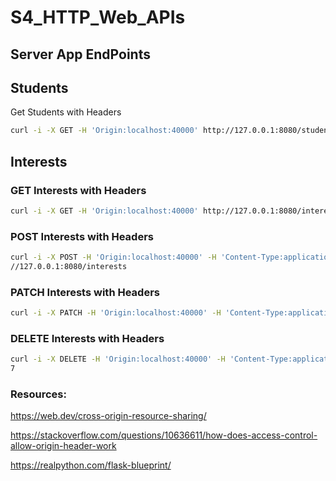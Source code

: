 # S4_HTTP_Web_APIs
## Server App EndPoints
## Students
Get Students with Headers
```bash
curl -i -X GET -H 'Origin:localhost:40000' http://127.0.0.1:8080/students
```
## Interests
### GET Interests with Headers
```bash
curl -i -X GET -H 'Origin:localhost:40000' http://127.0.0.1:8080/interests
```

### POST Interests with Headers
```bash
curl -i -X POST -H 'Origin:localhost:40000' -H 'Content-Type:application/json' -d '{"name":"Islands of Danger"}' http:
//127.0.0.1:8080/interests
```

### PATCH Interests with Headers
```bash
curl -i -X PATCH -H 'Origin:localhost:40000' -H 'Content-Type:application/json' -d '{"name":"Islands of Danger P2"}' http://127.0.0.1:8080/interests/27
```

### DELETE Interests with Headers
```bash
curl -i -X DELETE -H 'Origin:localhost:40000' -H 'Content-Type:application/json' -d '{"name":"Islands of Danger P2"}' http://127.0.0.1:8080/interests/2
7
```
### Resources:

https://web.dev/cross-origin-resource-sharing/

https://stackoverflow.com/questions/10636611/how-does-access-control-allow-origin-header-work

https://realpython.com/flask-blueprint/

 